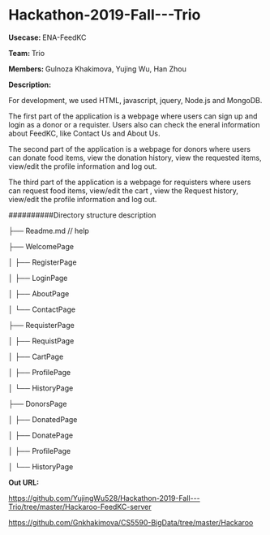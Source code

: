 # Hackathon-2019-Fall---Trio
<strong>Usecase: </strong>ENA-FeedKC

<strong>Team: </strong>Trio

<strong>Members: </strong>Gulnoza Khakimova, Yujing Wu, Han Zhou

<strong>Description: </strong>

For development, we used HTML, javascript, jquery, Node.js and MongoDB. 

The first part of the application is a webpage where users can sign up and login as a donor or a requister. Users also can check the eneral information about FeedKC, like Contact Us and About Us. 

The second part of the application is a webpage for donors where users can donate food items, view the donation history, view the requested  items, view/edit the profile information and log out. 

The third part of the application is a webpage for requisters where users can request food items, view/edit the cart , view the Request history, view/edit the profile information and log out. 

##########Directory structure description

├── Readme.md                   // help

├── WelcomePage

│   ├── RegisterPage

│   ├── LoginPage

│   ├── AboutPage

│   └── ContactPage

├── RequisterPage

│   ├── RequistPage

│   ├── CartPage

│   ├── ProfilePage

│   └── HistoryPage

├── DonorsPage

│   ├── DonatedPage

│   ├── DonatePage

│   ├── ProfilePage

│   └── HistoryPage

<strong>Out URL: </strong>

https://github.com/YujingWu528/Hackathon-2019-Fall---Trio/tree/master/Hackaroo-FeedKC-server

https://github.com/Gnkhakimova/CS5590-BigData/tree/master/Hackaroo
